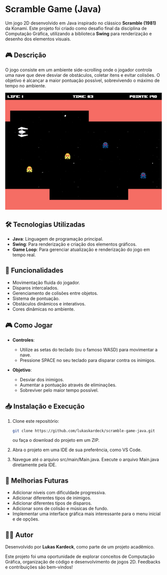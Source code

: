 # Scramble Game (Java)

Um jogo 2D desenvolvido em Java inspirado no clássico **Scramble (1981)** da Konami. Este projeto foi criado como desafio final da disciplina de Computação Gráfica, utilizando a biblioteca **Swing** para renderização e desenho dos elementos visuais.

## 🎮 Descrição

O jogo consiste em um ambiente side-scrolling onde o jogador controla uma nave que deve desviar de obstáculos, coletar itens e evitar colisões. O objetivo é alcançar a maior pontuação possível, sobrevivendo o máximo de tempo no ambiente.

![Imagem do Jogo](src/assets/images/imagem-do-jogo.png)

## 🛠️ Tecnologias Utilizadas

- **Java**: Linguagem de programação principal.
- **Swing**: Para renderização e criação dos elementos gráficos.
- **Game Loop**: Para gerenciar atualização e renderização do jogo em tempo real.

## 🚀 Funcionalidades

- Movimentação fluida do jogador.
- Disparos intercalados.
- Gerenciamento de colisões entre objetos.
- Sistema de pontuação.
- Obstáculos dinâmicos e interativos.
- Cores dinâmicas no ambiente.

## 🎮 Como Jogar

- **Controles**:
  - Utilize as setas do teclado (ou o famoso WASD) para movimentar a nave.
  - Pressione SPACE no seu teclado para disparar contra os inimigos.

- **Objetivo**:
  - Desviar dos inimigos.
  - Aumentar a pontuação através de eliminações.
  - Sobreviver pelo maior tempo possível. 

## 📥 Instalação e Execução

1. Clone este repositório:
   ```bash
   git clone https://github.com/lukaskardeck/scramble-game-java.git
   ```

   ou faça o download do projeto em um ZIP.

2. Abra o projeto em uma IDE de sua preferência, como VS Code.

3. Navegue até o arquivo src/main/Main.java.
Execute o arquivo Main.java diretamente pela IDE.

## 🔮 Melhorias Futuras

- Adicionar níveis com dificuldade progressiva.
- Adicionar diferentes tipos de inimigos.
- Adicionar diferentes tipos de disparos.
- Adicionar sons de colisão e músicas de fundo.
- Implementar uma interface gráfica mais interessante para o menu inicial e de opções.

## 🧑‍💻 Autor

Desenvolvido por **Lukas Kardeck**, como parte de um projeto acadêmico. 

Este projeto foi uma oportunidade de explorar conceitos de Computação Gráfica, organização de código e desenvolvimento de jogos 2D. Feedbacks e contribuições são bem-vindos!